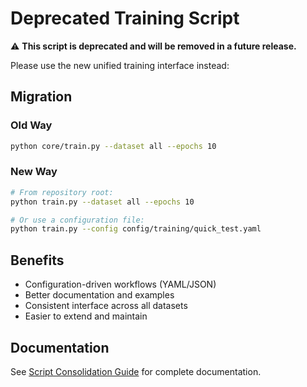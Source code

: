 # Deprecated Training Script

⚠️ **This script is deprecated and will be removed in a future release.**

Please use the new unified training interface instead:

## Migration

### Old Way
```bash
python core/train.py --dataset all --epochs 10
```

### New Way
```bash
# From repository root:
python train.py --dataset all --epochs 10

# Or use a configuration file:
python train.py --config config/training/quick_test.yaml
```

## Benefits

- Configuration-driven workflows (YAML/JSON)
- Better documentation and examples
- Consistent interface across all datasets
- Easier to extend and maintain

## Documentation

See [Script Consolidation Guide](docs/SCRIPT_CONSOLIDATION.md) for complete documentation.
